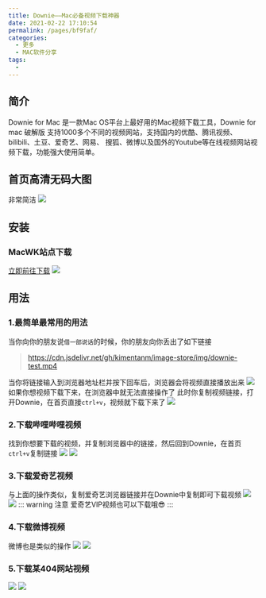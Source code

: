 ```yaml
---
title: Downie——Mac必备视频下载神器
date: 2021-02-22 17:10:54
permalink: /pages/bf9faf/
categories:
  - 更多
  - MAC软件分享
tags:
  - 
---
```


## 简介
Downie for Mac 是一款Mac OS平台上最好用的Mac视频下载工具，Downie for mac 破解版
支持1000多个不同的视频网站，支持国内的优酷、腾讯视频、bilibili、土豆、爱奇艺、网易、
搜狐、微博以及国外的Youtube等在线视频网站视频下载，功能强大使用简单。

## 首页高清无码大图
非常简洁
![](https://cdn.jsdelivr.net/gh/kimentanm/image-store/img/20210303214210.png)

## 安装
### MacWK站点下载
[立即前往下载](https://www.macwk.com/soft/downie)
![](https://cdn.jsdelivr.net/gh/kimentanm/image-store/img/20210303225548.png)

## 用法
### 1.最简单最常用的用法
当你向你的朋友说`借一部说话`的时候，你的朋友向你丢出了如下链接
> https://cdn.jsdelivr.net/gh/kimentanm/image-store/img/downie-test.mp4

当你将链接输入到浏览器地址栏并按下回车后，浏览器会将视频直接播放出来
![](https://cdn.jsdelivr.net/gh/kimentanm/image-store/img/20210303222459.png)
如果你想视频下载下来，在浏览器中就无法直接操作了
此时你复制视频链接，打开Downie，在首页直接`ctrl+v`，视频就下载下来了
![](https://cdn.jsdelivr.net/gh/kimentanm/image-store/img/20210303222734.png)

### 2.下载哔哩哔哩视频
找到你想要下载的视频，并复制浏览器中的链接，然后回到Downie，在首页`ctrl+v`复制链接
![](https://cdn.jsdelivr.net/gh/kimentanm/image-store/img/20210303223449.png)
![](https://cdn.jsdelivr.net/gh/kimentanm/image-store/img/20210303223215.png)

### 3.下载爱奇艺视频
与上面的操作类似，复制爱奇艺浏览器链接并在Downie中复制即可下载视频
![](https://cdn.jsdelivr.net/gh/kimentanm/image-store/img/20210303224247.png)
![](https://cdn.jsdelivr.net/gh/kimentanm/image-store/img/20210303224338.png)
::: warning 注意
爱奇艺VIP视频也可以下载哦😎
:::
### 4.下载微博视频
微博也是类似的操作
![](https://cdn.jsdelivr.net/gh/kimentanm/image-store/img/20210303224936.png)
![](https://cdn.jsdelivr.net/gh/kimentanm/image-store/img/20210303225008.png)

### 5.下载某404网站视频
![](https://cdn.jsdelivr.net/gh/kimentanm/image-store/img/20210303225432.png)
![](https://cdn.jsdelivr.net/gh/kimentanm/image-store/img/20210303225625.png)
